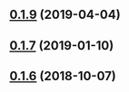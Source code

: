 <a name="0.1.9"></a>
## [0.1.9](https://github.com/Yubisaki/vuepress-plugin-pagination/compare/v0.1.7...v0.1.9) (2019-04-04)



<a name="0.1.7"></a>
## [0.1.7](https://github.com/Yubisaki/vuepress-plugin-pagination/compare/v0.1.6...v0.1.7) (2019-01-10)



<a name="0.1.6"></a>
## [0.1.6](https://github.com/Yubisaki/vuepress-plugin-pagination/compare/v0.1.5...v0.1.6) (2018-10-07)



